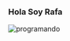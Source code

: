 ### Hola Soy Rafa 
![programando](https://user-images.githubusercontent.com/71298323/131203495-28290cf4-bff7-4a8a-83d0-a747bc327dac.gif)


